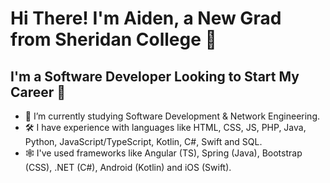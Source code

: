 # Hi There! I'm Aiden, a New Grad from Sheridan College 👋

## I'm a Software Developer Looking to Start My Career 👀

- 🌱 I’m currently studying Software Development & Network Engineering.
- 🛠  I have experience with languages like HTML, CSS, JS, PHP, Java, Python, JavaScript/TypeScript, Kotlin, C#, Swift and SQL.
- 🕸 I've used frameworks like Angular (TS), Spring (Java), Bootstrap (CSS), .NET (C#), Android (Kotlin) and iOS (Swift). 
